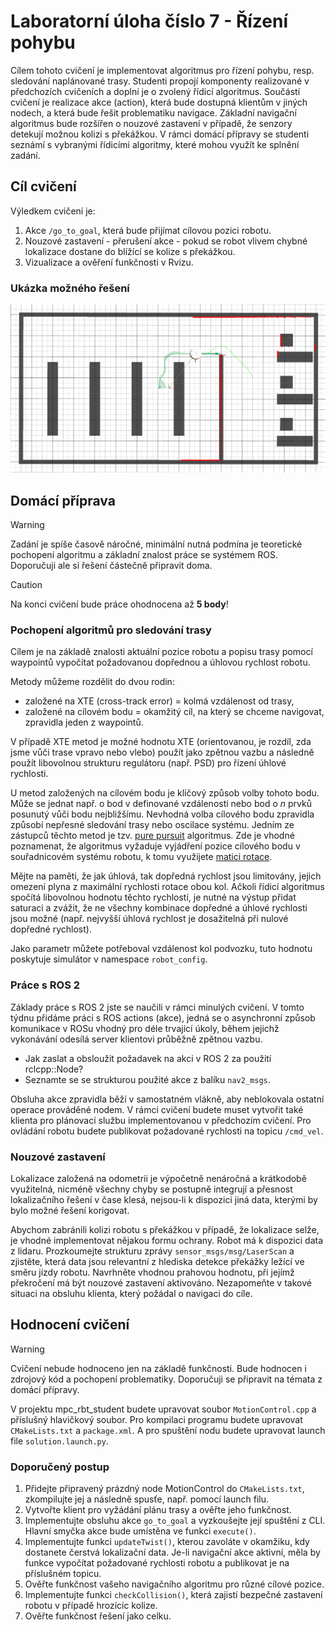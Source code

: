 # Laboratorní úloha číslo 7 - Řízení pohybu
Cílem tohoto cvičení je implementovat algoritmus pro řízení pohybu, resp. sledování naplánované trasy. Studenti propojí komponenty realizované v předchozích cvičeních a doplní je o zvolený řídicí algoritmus. Součástí cvičení je realizace akce (action), která bude dostupná klientům v jiných nodech, a která bude řešit problematiku navigace. Základní navigační algoritmus bude rozšířen o nouzové zastavení v případě, že senzory detekují možnou kolizi s překážkou. 
V rámci domácí přípravy se studenti seznámí s vybranými řídicími algoritmy, které mohou využít ke splnění zadání.

## Cíl cvičení 
Výledkem cvičení je:
  1) Akce `/go_to_goal`, která bude přijímat cílovou pozici robotu.
  2) Nouzové zastavení - přerušení akce - pokud se robot vlivem chybné lokalizace dostane do blížící se kolize s překážkou.
  3) Vizualizace a ověření funkčnosti v Rvizu.

### Ukázka možného řešení
![AfterLocalization](.fig/control.png)

## Domácí příprava

> [!WARNING]  
> Zadání je spíše časově náročné, minimální nutná podmína je teoretické pochopení algoritmu a základní znalost práce se systémem ROS. Doporučuji ale si řešení částečně připravit doma. 

> [!CAUTION]
> Na konci cvičení bude práce ohodnocena až **5 body**!

### Pochopení algoritmů pro sledování trasy
Cílem je na základě znalosti aktuální pozice robotu a popisu trasy pomocí waypointů vypočítat požadovanou dopřednou a úhlovou rychlost robotu.

Metody můžeme rozdělit do dvou rodin:
- založené na XTE (cross-track error) = kolmá vzdálenost od trasy,
- založené na cílovém bodu = okamžitý cíl, na který se chceme navigovat, zpravidla jeden z waypointů.

V případě XTE metod je možné hodnotu XTE (orientovanou, je rozdíl, zda jsme vůči trase vpravo nebo vlebo) použít jako zpětnou vazbu a následně použít libovolnou strukturu regulátoru (např. PSD) pro řízení úhlové rychlosti.

U metod založených na cílovém bodu je klíčový způsob volby tohoto bodu. Může se jednat např. o bod v definované vzdálenosti nebo bod o *n* prvků posunutý vůči bodu nejbližšímu. Nevhodná volba cílového bodu zpravidla způsobí nepřesné sledování trasy nebo oscilace systému. Jedním ze zástupců těchto metod je tzv. [pure pursuit](https://www.ri.cmu.edu/pub_files/pub3/coulter_r_craig_1992_1/coulter_r_craig_1992_1.pdf) algoritmus. Zde je vhodné poznamenat, že algoritmus vyžaduje vyjádření pozice cílového bodu v souřadnicovém systému robotu, k tomu využijete [matici rotace](https://www.cuemath.com/algebra/rotation-matrix/).

Mějte na paměti, že jak úhlová, tak dopředná rychlost jsou limitovány, jejich omezení plyna z maximální rychlosti rotace obou kol. Ačkoli řídicí algoritmus spočítá libovolnou hodnotu těchto rychlostí, je nutné na výstup přidat saturaci a zvážit, že ne všechny kombinace dopředné a úhlové rychlosti jsou možné (např. nejvyšší úhlová rychlost je dosažitelná při nulové dopředné rychlost).

Jako parametr můžete potřeboval vzdálenost kol podvozku, tuto hodnotu poskytuje simulátor v namespace `robot_config`.

### Práce s ROS 2
Základy práce s ROS 2 jste se naučili v rámci minulých cvičení. V tomto týdnu přidáme práci s ROS actions (akce), jedná se o asynchronní způsob komunikace v ROSu vhodný pro déle trvající úkoly, během jejichž vykonávání odesílá server klientovi průběžně zpětnou vazbu.
- Jak zaslat a obsloužit požadavek na akci v ROS 2 za použití rclcpp::Node?
- Seznamte se se strukturou použité akce z balíku `nav2_msgs`.

Obsluha akce zpravidla běží v samostatném vlákně, aby neblokovala ostatní operace prováděné nodem. V rámci cvičení budete muset vytvořit také klienta pro plánovací službu implementovanou v předchozím cvičení. Pro ovládání robotu budete publikovat požadované rychlosti na topicu `/cmd_vel`.

### Nouzové zastavení
Lokalizace založená na odometrii je výpočetně nenáročná a krátkodobě využitelná, nicméně všechny chyby se postupně integrují a přesnost lokalizačního řešení v čase klesá, nejsou-li k dispozici jiná data, kterými by bylo možné řešení korigovat. 

Abychom zabránili kolizi robotu s překážkou v případě, že lokalizace selže, je vhodné implementovat nějakou formu ochrany. Robot má k dispozici data z lidaru. Prozkoumejte strukturu zprávy `sensor_msgs/msg/LaserScan` a zjistěte, která data jsou relevantní z hlediska detekce překážky ležící ve směru jízdy robotu. Navrhněte vhodnou prahovou hodnotu, při jejímž překročení má být nouzové zastavení aktivováno. Nezapomeňte v takové situaci na obsluhu klienta, který požádal o navigaci do cíle.

## Hodnocení cvičení
> [!WARNING]  
> Cvičení nebude hodnoceno jen na základě funkčnosti. Bude hodnocen i zdrojový kód a pochopení problematiky. Doporučuji se připravit na témata z domácí přípravy. 

V projektu mpc\_rbt\_student budete upravovat soubor `MotionControl.cpp` a příslušný hlavičkový soubor. Pro kompilaci programu budete upravovat `CMakeLists.txt` a `package.xml`. A pro spuštění nodu budete upravovat launch file `solution.launch.py`. 

### Doporučený postup
1) Přidejte připravený prázdný node MotionControl do `CMakeLists.txt`, zkompilujte jej a následně spusťe, např. pomocí launch filu.
2) Vytvořte klient pro vyžádání plánu trasy a ověřte jeho funkčnost.
3) Implementujte obsluhu akce `go_to_goal` a vyzkoušejte její spuštění z CLI. Hlavní smyčka akce bude umístěna ve funkci `execute()`.
4) Implementujte funkci `updateTwist()`, kterou zavoláte v okamžiku, kdy dostanete čerstvá lokalizační data. Je-li navigační akce aktivní, měla by funkce vypočítat požadované rychlosti robotu a publikovat je na příslušném topicu.
5) Ověřte funkčnost vašeho navigačního algoritmu pro různé cílové pozice.
6) Implementujte funkci `checkCollision()`, která zajistí bezpečné zastavení robotu v případě hrozícíc kolize.
7) Ověřte funkčnost řešení jako celku.